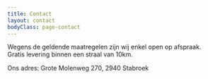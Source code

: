 ```yaml
---
title: Contact
layout: contact
bodyClass: page-contact
---
```


Wegens de geldende maatregelen zijn wij enkel open op afspraak.  
Gratis levering binnen een straal van 10km.

Ons adres: Grote Molenweg 270, 2940 Stabroek
